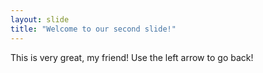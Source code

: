 ```yaml
---
layout: slide
title: "Welcome to our second slide!"
---
```

This is very great, my friend!
Use the left arrow to go back!
